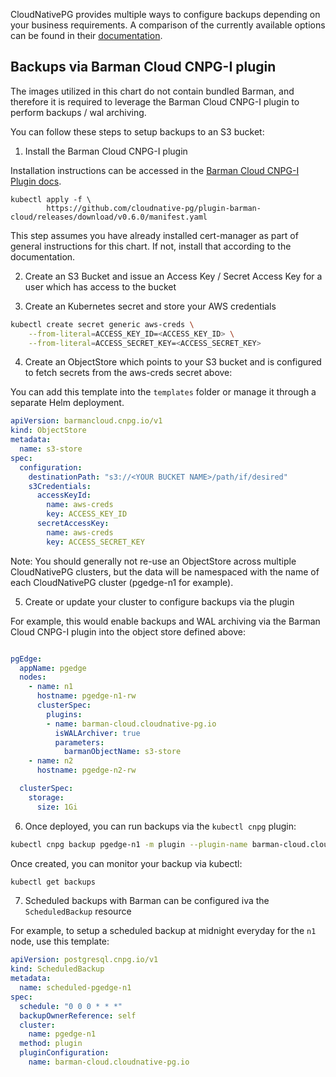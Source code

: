 CloudNativePG provides multiple ways to configure backups depending on your business requirements. A comparison of the currently available options can be found in their [documentation](https://cloudnative-pg.io/documentation/1.27/backup/#comparing-available-backup-options-object-stores-vs-volume-snapshots).

## Backups via Barman Cloud CNPG-I plugin

The images utilized in this chart do not contain bundled Barman, and therefore it is required to leverage the Barman Cloud CNPG-I plugin to perform backups / wal archiving.

You can follow these steps to setup backups to an S3 bucket:

1. Install the Barman Cloud CNPG-I plugin

Installation instructions can be accessed in the [Barman Cloud CNPG-I Plugin docs](https://cloudnative-pg.io/plugin-barman-cloud/docs/installation/).

```shell
kubectl apply -f \
        https://github.com/cloudnative-pg/plugin-barman-cloud/releases/download/v0.6.0/manifest.yaml
```

This step assumes you have already installed cert-manager as part of general instructions for this chart. If not, install that according to the documentation.

2. Create an S3 Bucket and issue an Access Key / Secret Access Key for a user which has access to the bucket

3. Create an Kubernetes secret and store your AWS credentials

```sh
kubectl create secret generic aws-creds \
    --from-literal=ACCESS_KEY_ID=<ACCESS_KEY_ID> \
    --from-literal=ACCESS_SECRET_KEY=<ACCESS_SECRET_KEY>
```

4. Create an ObjectStore which points to your S3 bucket and is configured to fetch secrets from the aws-creds secret above:

You can add this template into the `templates` folder or manage it through a separate Helm deployment.

```yaml
apiVersion: barmancloud.cnpg.io/v1
kind: ObjectStore
metadata:
  name: s3-store
spec:
  configuration:
    destinationPath: "s3://<YOUR BUCKET NAME>/path/if/desired"
    s3Credentials:
      accessKeyId:
        name: aws-creds
        key: ACCESS_KEY_ID
      secretAccessKey:
        name: aws-creds
        key: ACCESS_SECRET_KEY
```

Note: You should generally not re-use an ObjectStore across multiple CloudNativePG clusters, but the data will be namespaced with the name of each CloudNativePG cluster (pgedge-n1 for example).

5. Create or update your cluster to configure backups via the plugin

For example, this would enable backups and WAL archiving via the Barman Cloud CNPG-I plugin into the object store defined above:

```yaml

pgEdge:
  appName: pgedge
  nodes:
    - name: n1
      hostname: pgedge-n1-rw
      clusterSpec: 
        plugins:
        - name: barman-cloud.cloudnative-pg.io
          isWALArchiver: true
          parameters:
            barmanObjectName: s3-store
    - name: n2
      hostname: pgedge-n2-rw

  clusterSpec:
    storage:
      size: 1Gi
```

6. Once deployed, you can run backups via the `kubectl cnpg` plugin:

```sh
kubectl cnpg backup pgedge-n1 -m plugin --plugin-name barman-cloud.cloudnative-pg.io
```

Once created, you can monitor your backup via kubectl:

```sh
kubectl get backups
```

7. Scheduled backups with Barman can be configured iva the `ScheduledBackup` resource

For example, to setup a scheduled backup at midnight everyday for the `n1` node, use this template:

```yaml
apiVersion: postgresql.cnpg.io/v1
kind: ScheduledBackup
metadata:
  name: scheduled-pgedge-n1
spec:
  schedule: "0 0 0 * * *"
  backupOwnerReference: self
  cluster:
    name: pgedge-n1
  method: plugin
  pluginConfiguration:
    name: barman-cloud.cloudnative-pg.io
```